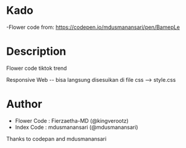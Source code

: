 # Kado
-Flower code from: https://codepen.io/mdusmanansari/pen/BamepLe


# Description
Flower code tiktok trend 

Responsive Web -- bisa langsung disesuikan di file css --> style.css

# Author
- Flower Code : Fierzaetha-MD (@kingverootz)
- Index Code : mdusmanansari (@mdusmanansari)

Thanks to codepan and mdusmanansari
